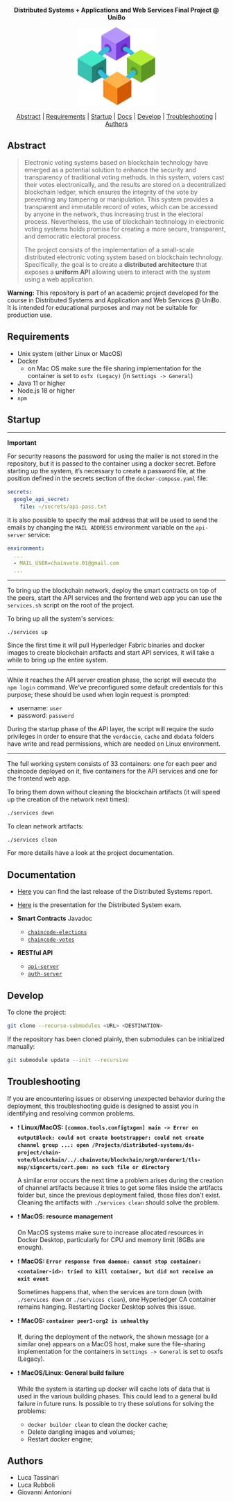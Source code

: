 <div align="center">

**Distributed Systems + Applications and Web Services Final Project @ UniBo**

<img src="./frontend/src/assets/logo.svg" width="180px" />

[Abstract](#abstract) | [Requirements](#requirements) | [Startup](#startup) | [Docs](#documentation) | [Develop](#develop) | [Troubleshooting](#troubleshooting) | [Authors](#authors)

</div>

## Abstract

> Electronic voting systems based on blockchain technology have emerged
as a potential solution to enhance the security and transparency of traditional voting methods. In this system, voters cast their votes electronically,
and the results are stored on a decentralized blockchain ledger, which ensures the integrity of the vote by preventing any tampering or manipulation.
This system provides a transparent and immutable record of votes, which
can be accessed by anyone in the network, thus increasing trust in the electoral process. Nevertheless, the use of blockchain technology in electronic
voting systems holds promise for creating a more secure, transparent, and
democratic electoral process.
> 
> The project consists of the implementation of a small-scale distributed electronic voting system based on blockchain technology. Specifically, the goal is to create a **distributed architecture** that exposes a **uniform API** allowing users to interact with the system using a web application.

**Warning:** This repository is part of an academic project developed for the course in Distributed Systems and Application and Web Services @ UniBo. It is intended for educational purposes and may not be suitable for production use.

## Requirements

- Unix system (either Linux or MacOS)
- Docker
  - on Mac OS make sure the file sharing implementation for the container is set to `osfx (Legacy)` (in `Settings -> General`)
- Java 11 or higher
- Node.js 18 or higher
- `npm`

## Startup

---

**Important**

For security reasons the password for using the mailer is not stored in the repository, but it is passed to the container using a docker secret. Before starting up the system, it’s necessary to create a password file, at the position defined in the secrets section of the `docker-compose.yaml` file:

```yaml
secrets:
  google_api_secret:
    file: ~/secrets/api-pass.txt
```

It is also possible to specify the mail address that will be used to send the emails by changing the `MAIL ADDRESS` environment variable on the `api-server` service:

```yaml
environment:
  ...
  - MAIL_USER=chainvote.01@gmail.com
  ...
```

---

To bring up the blockchain network, deploy the smart contracts on top of the peers, start the API services and the frontend web app you can use the `services.sh` script on the root of the project.

To bring up all the system's services:

```bash
./services up
```

Since the first time it will pull Hyperledger Fabric binaries and docker images to create blockchain artifacts and start API services, it will take a while to bring up the entire system.

---

While it reaches the API server creation phase, the script will execute the `npm login` command. 
We've preconfigured some default credentials for this purpose; these should be used when login request is prompted:

- username: `user`
- password: `password`

During the startup phase of the API layer, the script will require the sudo privileges in order to ensure that the `verdaccio`, `cache` and `dbdata` folders have write and read permissions, which are needed on Linux environment.

---

The full working system consists of 33 containers: one for each peer and chaincode deployed on it, five containers for the API services and one for the frontend web app.

To bring them down without cleaning the blockchain artifacts (it will speed up the creation of the network next times):

```bash
./services down
```

To clean network artifacts:

```
./services clean
```

For more details have a look at the project documentation.

## Documentation

- [Here](https://github.com/tassiLuca/ds-project-antonioni-rubboli-tassinari-ay2223/releases/latest) you can find the last release of the Distributed Systems report.
- [Here](https://tassiluca.github.io/ChainVote/presentation/) is the presentation for the Distributed System exam.

- **Smart Contracts** Javadoc
  - [`chaincode-elections`](https://tassiluca.github.io/ChainVote/smart-contracts/javadoc/chaincode-elections/)
  - [`chaincode-votes`](https://tassiluca.github.io/ChainVote/smart-contracts/javadoc/chaincode-votes/)

- **RESTful API**
  - [`api-server`](https://tassiluca.github.io/ChainVote/swagger-ui-api/)
  - [`auth-server`](https://tassiluca.github.io/ChainVote/swagger-ui-auth/)

## Develop

To clone the project:

```bash
git clone --recurse-submodules <URL> <DESTINATION>
```

If the repository has been cloned plainly, then submodules can be initialized manually:

```bash
git submodule update --init --recursive
```

## Troubleshooting

If you are encountering issues or observing unexpected behavior during the deployment, this troubleshooting guide is designed to assist you in identifying and resolving common problems.

- :exclamation: **Linux/MacOS: `[common.tools.configtxgen] main -> Error on outputBlock: could not create bootstrapper: could not create channel group ...: open /Projects/distributed-systems/ds-project/chain-vote/blockchain/../.chainvote/blockchain/org0/orderer1/tls-msp/signcerts/cert.pem: no such file or directory`**

  A similar error occurs the next time a problem arises during the creation of channel artifacts because it tries to get some files inside the artifacts folder but, since the previous deployment failed, those files don't exist. Cleaning the artifacts with `./services clean` should solve the problem.

- :exclamation: **MacOS: resource management**

  On MacOS systems make sure to increase allocated resources in Docker Desktop, particularly for CPU and memory limit (8GBs are enough).

- :exclamation: **MacOS: `Error response from daemon: cannot stop container: <container-id>: tried to kill container, but did not receive an exit event`**
  
  Sometimes happens that, when the services are torn down (with `./services down` or `./services clean`), one Hyperledger CA container remains hanging. Restarting Docker Desktop solves this issue.

- :exclamation: **MacOS: `container peer1-org2 is unhealthy`**

  If, during the deployment of the network, the shown message (or a similar one) appears on a MacOS host, make sure the file-sharing implementation for the containers in `Settings -> General` is set to osxfs (Legacy).

- :exclamation: **MacOS/Linux: General build failure**
  
  While the system is starting up docker will cache lots of data that is used in the various building phases. This could lead to a general build failure in future runs. Is possible to try these solutions for solving the problems:
  - `docker builder clean` to clean the docker cache;
  - Delete dangling images and volumes;
  - Restart docker engine;

## Authors

- Luca Tassinari
- Luca Rubboli
- Giovanni Antonioni
